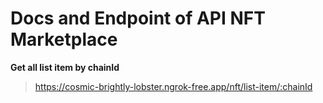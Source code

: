 # Docs and Endpoint of API NFT Marketplace

**Get all list item by chainId**

> https://cosmic-brightly-lobster.ngrok-free.app/nft/list-item/:chainId
